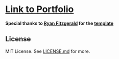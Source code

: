 # [Link to Portfolio](https://matthewyu01.github.io)

**Special thanks to [Ryan Fitzgerald](https://github.com/RyanFitzgerald/) for the [template](https://github.com/RyanFitzgerald/devfolio)** 



## License

MIT License. See [LICENSE.md](LICENSE.md) for more.
